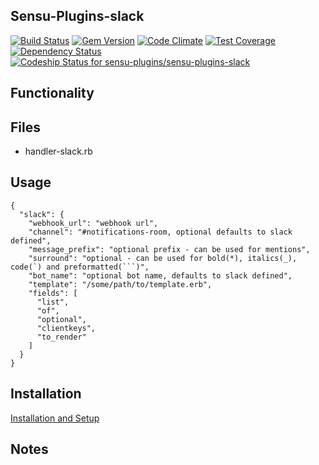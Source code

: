 ## Sensu-Plugins-slack

[![Build Status](https://travis-ci.org/sensu-plugins/sensu-plugins-slack.svg?branch=master)](https://travis-ci.org/sensu-plugins/sensu-plugins-slack)
[![Gem Version](https://badge.fury.io/rb/sensu-plugins-slack.svg)](http://badge.fury.io/rb/sensu-plugins-slack)
[![Code Climate](https://codeclimate.com/github/sensu-plugins/sensu-plugins-slack/badges/gpa.svg)](https://codeclimate.com/github/sensu-plugins/sensu-plugins-slack)
[![Test Coverage](https://codeclimate.com/github/sensu-plugins/sensu-plugins-slack/badges/coverage.svg)](https://codeclimate.com/github/sensu-plugins/sensu-plugins-slack)
[![Dependency Status](https://gemnasium.com/sensu-plugins/sensu-plugins-slack.svg)](https://gemnasium.com/sensu-plugins/sensu-plugins-slack)
[ ![Codeship Status for sensu-plugins/sensu-plugins-slack](https://codeship.com/projects/26ebc260-e88a-0132-5df3-62885e5c211b/status?branch=master)](https://codeship.com/projects/82829)

## Functionality

## Files
 * handler-slack.rb

## Usage
```
{
  "slack": {
    "webhook_url": "webhook url",
    "channel": "#notifications-room, optional defaults to slack defined",
    "message_prefix": "optional prefix - can be used for mentions",
    "surround": "optional - can be used for bold(*), italics(_), code(`) and preformatted(```)",
    "bot_name": "optional bot name, defaults to slack defined",
    "template": "/some/path/to/template.erb",
    "fields": [
      "list",
      "of",
      "optional",
      "clientkeys",
      "to_render"
    ]
  }
}
```
## Installation

[Installation and Setup](https://github.com/sensu-plugins/documentation/blob/master/user_docs/installation_instructions.md)

## Notes
